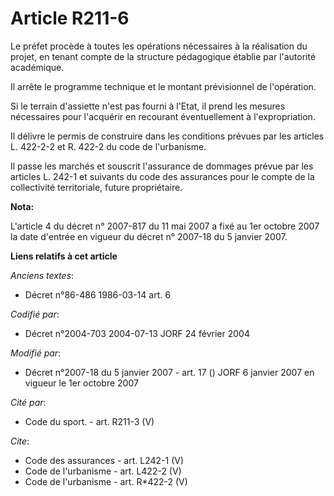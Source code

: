 # Article R211-6

Le préfet procède à toutes les opérations nécessaires à la réalisation du projet, en tenant compte de la structure
pédagogique établie par l'autorité académique. 

Il arrête le programme technique et le montant prévisionnel de l'opération. 

Si le terrain d'assiette n'est pas fourni à l'Etat, il prend les mesures nécessaires pour l'acquérir en recourant
éventuellement à l'expropriation. 

Il délivre le permis de construire dans les conditions prévues par les articles L. 422-2-2 et R. 422-2 du code de
l'urbanisme. 

Il passe les marchés et souscrit l'assurance de dommages prévue par les articles L. 242-1 et suivants du code des assurances
pour le compte de la collectivité territoriale, future propriétaire.

**Nota:**

L'article 4 du décret n° 2007-817 du 11 mai 2007 a fixé au 1er octobre 2007 la date d'entrée en vigueur du décret n° 2007-18
du 5 janvier 2007.

**Liens relatifs à cet article**

_Anciens textes_:

  - Décret n°86-486 1986-03-14 art. 6

_Codifié par_:

  - Décret n°2004-703 2004-07-13 JORF 24 février 2004

_Modifié par_:

  - Décret n°2007-18 du 5 janvier 2007 - art. 17 () JORF 6 janvier 2007 en vigueur le 1er octobre 2007

_Cité par_:

  - Code du sport. - art. R211-3 (V)

_Cite_:

  - Code des assurances - art. L242-1 (V)
  - Code de l'urbanisme - art. L422-2 (V)
  - Code de l'urbanisme - art. R*422-2 (V)
